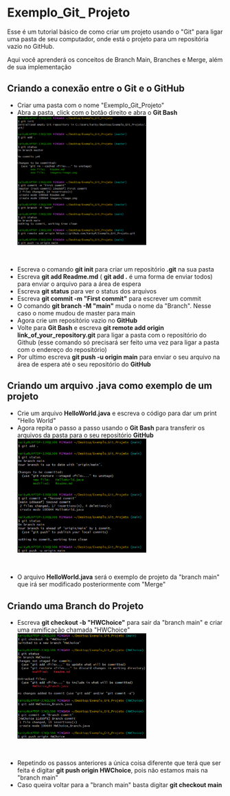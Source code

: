 # Exemplo_Git_ Projeto
Esse é um tutorial básico de como criar um projeto usando o "Git" para ligar uma pasta de seu computador, onde está o projeto para um repositória vazio no GitHub.

Aqui você aprenderá os conceitos de Branch Main, Branches e Merge, além de sua implementação

## Criando a conexão entre o Git e o GitHub
- Criar uma pasta com o nome "Exemplo_Git_Projeto"
- Abra a pasta, click com o botão direito e abra o **Git Bash**
<img src = "imagens\image.png" 
height = "300" width = "300">
<br>

- Escreva o comando **git init** para criar um repositório **.git** na sua pasta
- Escreva **git add Readme.md** ( **git add .** é uma forma de enviar todos) para enviar o arquivo para a área de espera
- Escreva **git status** para ver o status dos arquivos
- Escreva **git commit -m "First commit"** para escrever um commit
- O comando **git branch -M "main"** muda o nome da "Branch". Nesse caso o nome mudou de master para main
- Agora crie um repositório vazio no **GitHub**
- Volte para **Git Bash** e escreva **git remote add origin link_of_your_repository.git** para ligar a pasta com o repositório do Github (esse comando só precisará ser feito uma vez para ligar a pasta com o endereço do repositório)
- Por ultimo escreva **git push -u origin main** para enviar o seu arquivo na área de espera até o seu repositório do **GitHub**

## Criando um arquivo **.java** como exemplo de um projeto
- Crie um arquivo **HelloWorld.java** e escreva o código para dar um print "Hello World"
- Agora repita o passo a passo usando o **Git Bash** para transferir os arquivos da pasta para o seu repositório **GitHub**
<img src = "imagens\image1.png" 
heigth = "300" width = "300">
<br>

- O arquivo **HelloWorld.java** será o exemplo de projeto da "branch main" que irá ser modificado posteriormente com "Merge"

## Criando uma Branch do Projeto
- Escreva **git checkout -b "HWChoice"** para sair da "branch main" e criar uma ramificação chamada "HWChoice"
<img src = "imagens\image2.png" 
heigth = "300" width = "300">
<br>

- Repetindo os passos anteriores a única coisa diferente que terá que ser feita é digitar **git push origin HWChoice**, pois não estamos mais na "branch main"
- Caso queira voltar para a "branch main" basta digitar **git checkout main**
